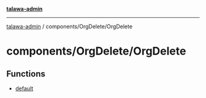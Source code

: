 [**talawa-admin**](../../../README.md)

***

[talawa-admin](../../../README.md) / components/OrgDelete/OrgDelete

# components/OrgDelete/OrgDelete

## Functions

- [default](functions/default.md)
